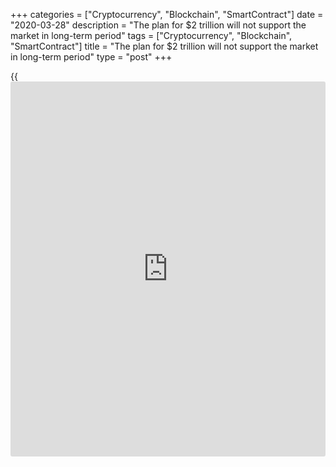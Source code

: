 +++
categories = ["Cryptocurrency", "Blockchain", "SmartContract"]
date = "2020-03-28"
description = "The plan for $2 trillion will not support the market in long-term period"
tags = ["Cryptocurrency", "Blockchain", "SmartContract"]
title = "The plan for $2 trillion will not support the market in long-term period"
type = "post"
+++

{{<iframe id="large-banner" src="https://www.bounty.group/#slide=27.0" width="100%" height="600" scrolling="no" style="border: 0px solid rgb(216, 221, 230); border-radius: 3px;">}}

| **The plan for $2 trillion will not support the market in long-term
period**  
---  
**News:**  
|  The Dollar will not win by the Trump plan for $2 trillion. [World-
Signals.com][1] expectation is temporary gains of Dow Jones, Nasdaq, S&P
and so on but the Dollar may lose ground against the Euro to levels of
1.14 in the coming couple of days.  
The Trump idea for battle with the Corona Virus changes too often. That
moves the market into different direction every day. Dow Jones currently
is at levels of 22100 as the recovery continues after the huge
investment plan of $2 trillion. The Dow recovery may go to levels above
24000 in the coming days. The Covid-19 spread in United States too fast
to believe that the money will help to the economy. Therefore tour
strategy to expect new low levels of Dow Jones even deeper than 18000 in
the next month.  
---  
  
* * *

**Comments:**  
  
None  
  
  

   1. www.world-signals.com (www.world-signals.com)